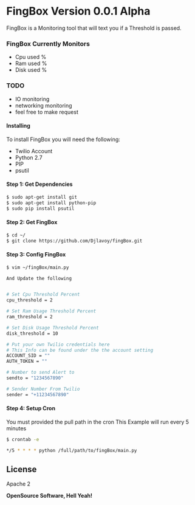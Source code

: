# FingBox Version 0.0.1 Alpha

FingBox is a Monitoring tool that will text you if a Threshold is passed.

### FingBox Currently Monitors 
  - Cpu used %
  - Ram used %
  - Disk used %

### TODO
 - IO monitoring
 - networking monitoring
 - feel free to make request


#### Installing 

To install FingBox you will need the following:

- Twilio Account
- Python 2.7
- PIP
- psutil 

#### Step 1: Get Dependencies
```sh
$ sudo apt-get install git
$ sudo apt-get install python-pip
$ sudo pip install psutil
```

#### Step 2: Get FingBox
```sh
$ cd ~/
$ git clone https://github.com/Djlavoy/fingBox.git
```

#### Step 3: Config FingBox 
```sh
$ vim ~/fingBox/main.py

And Update the following 


# Set Cpu Threshold Percent
cpu_threshold = 2

# Set Ram Usage Threshold Percent
ram_threshold = 2

# Set Disk Usage Threshold Percent
disk_threshold = 10

# Put your own Twilio credentials here 
# This Info can be found under the the account setting
ACCOUNT_SID = "" 
AUTH_TOKEN = "" 

# Number to send Alert to
sendto = "1234567890"

# Sender Number From Twilio
sender = "+11234567890"
```

#### Step 4: Setup Cron
You must provided the pull path in the cron 
This Example will run every 5 minutes 
```sh
$ crontab -e

*/5 * * * * python /full/path/to/fingBox/main.py

```

License
----

Apache 2


**OpenSource Software, Hell Yeah!**

   


